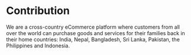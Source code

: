 

# Contribution

We are a cross-country eCommerce platform where customers from all over the world can purchase goods and services for their families back in their home countries: India, Nepal, Bangladesh, Sri Lanka, Pakistan, the Philippines and Indonesia.